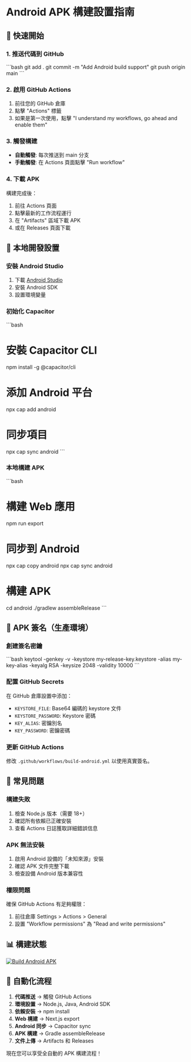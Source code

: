 # Android APK 構建設置指南

## 🚀 快速開始

### 1. 推送代碼到 GitHub
\`\`\`bash
git add .
git commit -m "Add Android build support"
git push origin main
\`\`\`

### 2. 啟用 GitHub Actions
1. 前往您的 GitHub 倉庫
2. 點擊 "Actions" 標籤
3. 如果是第一次使用，點擊 "I understand my workflows, go ahead and enable them"

### 3. 觸發構建
- **自動觸發**: 每次推送到 main 分支
- **手動觸發**: 在 Actions 頁面點擊 "Run workflow"

### 4. 下載 APK
構建完成後：
1. 前往 Actions 頁面
2. 點擊最新的工作流程運行
3. 在 "Artifacts" 區域下載 APK
4. 或在 Releases 頁面下載

## 🔧 本地開發設置

### 安裝 Android Studio
1. 下載 [Android Studio](https://developer.android.com/studio)
2. 安裝 Android SDK
3. 設置環境變量

### 初始化 Capacitor
\`\`\`bash
# 安裝 Capacitor CLI
npm install -g @capacitor/cli

# 添加 Android 平台
npx cap add android

# 同步項目
npx cap sync android
\`\`\`

### 本地構建 APK
\`\`\`bash
# 構建 Web 應用
npm run export

# 同步到 Android
npx cap copy android
npx cap sync android

# 構建 APK
cd android
./gradlew assembleRelease
\`\`\`

## 📱 APK 簽名（生產環境）

### 創建簽名密鑰
\`\`\`bash
keytool -genkey -v -keystore my-release-key.keystore -alias my-key-alias -keyalg RSA -keysize 2048 -validity 10000
\`\`\`

### 配置 GitHub Secrets
在 GitHub 倉庫設置中添加：
- `KEYSTORE_FILE`: Base64 編碼的 keystore 文件
- `KEYSTORE_PASSWORD`: Keystore 密碼
- `KEY_ALIAS`: 密鑰別名
- `KEY_PASSWORD`: 密鑰密碼

### 更新 GitHub Actions
修改 `.github/workflows/build-android.yml` 以使用真實簽名。

## 🐛 常見問題

### 構建失敗
1. 檢查 Node.js 版本（需要 18+）
2. 確認所有依賴已正確安裝
3. 查看 Actions 日誌獲取詳細錯誤信息

### APK 無法安裝
1. 啟用 Android 設備的「未知來源」安裝
2. 確認 APK 文件完整下載
3. 檢查設備 Android 版本兼容性

### 權限問題
確保 GitHub Actions 有足夠權限：
1. 前往倉庫 Settings > Actions > General
2. 設置 "Workflow permissions" 為 "Read and write permissions"

## 📊 構建狀態

[![Build Android APK](https://github.com/your-username/chinese-minesweeper/actions/workflows/build-android.yml/badge.svg)](https://github.com/your-username/chinese-minesweeper/actions/workflows/build-android.yml)

## 🔄 自動化流程

1. **代碼推送** → 觸發 GitHub Actions
2. **環境設置** → Node.js, Java, Android SDK
3. **依賴安裝** → npm install
4. **Web 構建** → Next.js export
5. **Android 同步** → Capacitor sync
6. **APK 構建** → Gradle assembleRelease
7. **文件上傳** → Artifacts 和 Releases

現在您可以享受全自動的 APK 構建流程！
